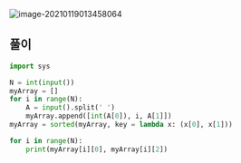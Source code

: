 

![image-20210119013458064](C:\Users\지뇽쿤\AppData\Roaming\Typora\typora-user-images\image-20210119013458064.png)

## 풀이 

```python
import sys

N = int(input())
myArray = []
for i in range(N): 
    A = input().split(' ')
    myArray.append([int(A[0]), i, A[1]])
myArray = sorted(myArray, key = lambda x: (x[0], x[1]))

for i in range(N): 
    print(myArray[i][0], myArray[i][2])
```